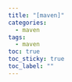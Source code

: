```yaml
---
title: "[maven]"
categories:
  - maven
tags:
  - maven
toc: true
toc_sticky: true
toc_label: ""
---
```


